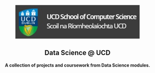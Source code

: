 <div align="center">
  <img src="./ucdcs.jpg" width="400">
  <h2> Data Science @ UCD </h2>
  <h4>A collection of projects and coursework from Data Science modules.</h4>
</div>


